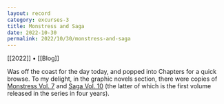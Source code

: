 ```yaml
---
layout: record
category: excurses-3
title: Monstress and Saga
date: 2022-10-30
permalink: 2022/10/30/monstress-and-saga
---
```


[[2022]] • [[Blog]]

Was off the coast for the day today, and popped into Chapters for a quick browse. To my delight, in the graphic novels section, there were copies of [Monstress Vol. 7](https://imagecomics.com/comics/releases/monstress-vol-7) and [Saga Vol. 10](https://imagecomics.com/comics/releases/saga-vol-10) (the latter of which is the first volume released in the series in four years).
